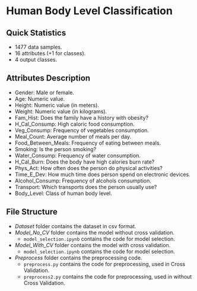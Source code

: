 # Human Body Level Classification

## Quick Statistics

-   1477 data samples.
-   16 attributes (+1 for classes).
-   4 output classes.

## Attributes Description

-   Gender: Male or female.
-   Age: Numeric value.
-   Height: Numeric value (in meters).
-   Weight: Numeric value (in kilograms).
-   Fam_Hist: Does the family have a history with obesity?
-   H_Cal_Consump: High caloric food consumption.
-   Veg_Consump: Frequency of vegetables consumption.
-   Meal_Count: Average number of meals per day.
-   Food_Between_Meals: Frequency of eating between meals.
-   Smoking: Is the person smoking?
-   Water_Consump: Frequency of water consumption.
-   H_Cal_Burn: Does the body have high calories burn rate?
-   Phys_Act: How often does the person do physical activities?
-   Time_E_Dev: How much time does person spend on electronic devices.
-   Alcohol_Consump: Frequency of alcohols consumption.
-   Transport: Which transports does the person usually use?
-   Body_Level: Class of human body level.

## File Structure
- *Dataset* folder contains the dataset in csv format.
- *Model_No_CV* folder contains the model without cross validation.
  - `model_selection.ipynb` contains the code for model selection.
- *Model_With_CV* folder contains the model with cross validation.
  - `model_selection.ipynb` contains the code for model selection.
- *Preprocess* folder contains the preprocessing code.
  - `preprocess.py` contains the code for preprocessing, used in Cross Validation.
  - `preprocess2.py` contains the code for preprocessing, used in without Cross Validation.
